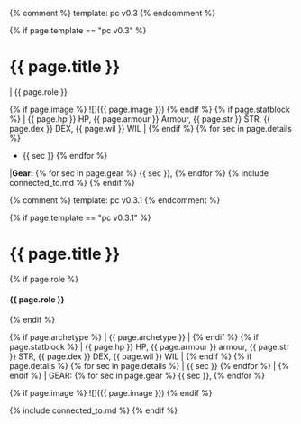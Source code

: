 {% comment %} template: pc v0.3 {% endcomment %}

{% if page.template == "pc v0.3" %}

# {{ page.title }}

| {{ page.role }}

{% if page.image %}
![]({{ page.image }})
{% endif %}
{% if page.statblock %}
| {{ page.hp }} HP, {{ page.armour }} Armour, {{ page.str }} STR, {{ page.dex }} DEX, {{ page.wil }} WIL |
{% endif %}
{% for sec in page.details %} 
- {{ sec }}  {% endfor %}

|**Gear:** {% for sec in page.gear %} {{ sec }}, {% endfor %}
{% include connected_to.md %}
{% endif %}





{% comment %} template: pc v0.3.1 {% endcomment %}

{% if page.template == "pc v0.3.1" %}

# {{ page.title }}

{% if page.role %}
#### **{{ page.role }}**
{% endif %}

{% if page.archetype %}
| {{ page.archetype }} | {% endif %} {% if page.statblock %} 
| {{ page.hp }} HP, {{ page.armour }} armour, {{ page.str }} STR, {{ page.dex }} DEX, {{ page.wil }} WIL |
{% endif %} {% if page.details %}
{% for sec in page.details %}
| {{ sec }} {% endfor %} |
{% endif %} | GEAR: {% for sec in page.gear %} {{ sec }}, {% endfor %}

{% if page.image %}
![]({{ page.image }})
{% endif %}

{% include connected_to.md %}
{% endif %}
